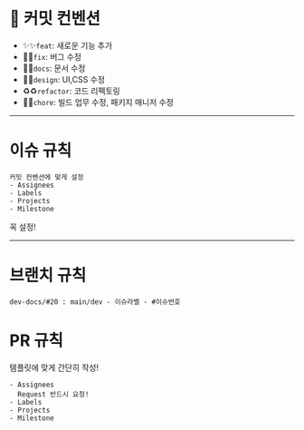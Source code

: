 # 🌱 커밋 컨벤션

- ✨:sparkles:`feat`: 새로운 기능 추가
- 🐞:bug:`fix`: 버그 수정
- 📝:memo:`docs`: 문서 수정
- 💄:lipstick:`design`: UI,CSS 수정
- ♻️:recycle:`refactor`: 코드 리펙토링
- 🔧:wrench:`chore`: 빌드 업무 수정, 패키지 매니저 수정

<hr/>

# 이슈 규칙

```
커밋 컨벤션에 맞게 설정
- Assignees
- Labels
- Projects
- Milestone
```

꼭 설정!

<hr/>

# 브랜치 규칙

```
dev-docs/#20 : main/dev - 이슈라벨 - #이슈번호
```

# PR 규칙

템플릿에 맞게 간단히 작성!

```
- Assignees
  Request 반드시 요청!
- Labels
- Projects
- Milestone
```
